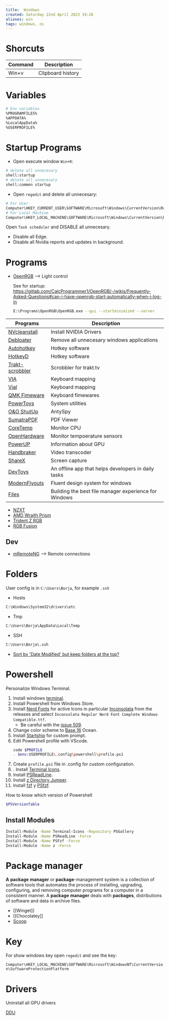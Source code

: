 ```yaml
---
title:  Windows
created: Saturday 22nd April 2023 19:26
aliases: win
tags: windows, os
---
```


# Shorcuts

| Command | Description | 
| -------- | ----------- |
| Win+v   | Clipboard history      |

# Variables

```bash
# Env variables
%PROGRAMFILES%
%APPDATA%
%LocalAppData%
%USERPROFILE%
```

# Startup Programs

- Open execute window `Win+R`:

```bash
# delete all unnecesary
shell:startup
# delete all unnecesary
shell:common startup
```

- Open `regedit` and delete all unnecesary:

```bash
# For User
Computer\HKEY_CURRENT_USER\SOFTWARE\Microsoft\Windows\CurrentVersion\Run
# For Local Machine
Computer\HKEY_LOCAL_MACHINE\SOFTWARE\Microsoft\Windows\CurrentVersion\Run
```

Open `Task scheduler` and DISABLE all unnecesary.

- Disable all Edge.
- Disable all Nvidia reports and updates in background.

# Programs

- [OpenRGB](https://openrgb.org/) --> Light control

	See for startup: https://gitlab.com/CalcProgrammer1/OpenRGB/-/wikis/Frequently-Asked-Questions#can-i-have-openrgb-start-automatically-when-i-log-in

	```bash
    E:\Programs\OpenRGB\OpenRGB.exe --gui --startminimized --server
    ```

| Programs                                                                  | Description                                         |
| ------------------------------------------------------------------------- | --------------------------------------------------- |
| [NVcleanstall](https://www.techpowerup.com/nvcleanstall/)                 | Install NVIDIA Drivers                              |
| [Debloater](https://github.com/Sycnex/Windows10Debloater)                 | Remove all unnecesary windows applications          |
| [Autohotkey](https://www.autohotkey.com/)                                 | Hotkey software                                     |
| [HotkeyD](https://github.com/HikariKnight/hotkeyD)                        | Hotkey software                                     |
| [Trakt-scrobbler](https://github.com/iamkroot/trakt-scrobbler)            | Scrobbler for trakt.tv                              |
| [VIA](https://caniusevia.com/)                                            | Keyboard mapping                                    |
| [Vial](https://get.vial.today/)                                           | Keyboard mapping                                    |
| [QMK Fimeware](https://docs.qmk.fm/#/)                                    | Keyboard fimewares                                  |
| [PowerToys](https://github.com/microsoft/PowerToys)                       | System utilities                                    |
| [O&O ShutUp](https://www.oo-software.com/en/shutup10)                     | AntySpy                                             |
| [SumatraPDF](https://www.sumatrapdfreader.org/free-pdf-reader)            | PDF Viewer                                          |
| [CoreTemp](https://www.alcpu.com/CoreTemp/)                               | Monitor CPU                                         |
| [OpenHardware](https://openhardwaremonitor.org/)                          | Monitor tempoerature sensors                        |
| [PowerUP](https://www.techpowerup.com/gpuz/)                              | Information about GPU                               |
| [Handbraker](https://handbrake.fr/)                                       | Video transcoder                                    |
| [ShareX](https://getsharex.com/)                                          | Screen capture                                      |
| [DevToys](https://devtoys.app/)                                           | An offline app that helps developers in daily tasks |
| [ModernFlyouts](https://github.com/ModernFlyouts-Community/ModernFlyouts) | Fluent design system for windows                    |
|[Files](https://files.community/)|Building the best file manager experience for Windows|


- [NZXT](https://nzxt.com/software/cam)
- [AMD Wraith Prism](https://landing.coolermaster.com/pages/amd-ryzen-wraith-prism-rgb-software/)
- [Trident Z RGB](https://www.gskill.com/download/1502180912/1551690847/Trident-Z-Family-(RGB,-Royal,-Neo))
- [RGB Fusion](https://www.gigabyte.com/MicroSite/512/download.html)

## Dev

- [mRemoteNG](https://github.com/mRemoteNG/mRemoteNG) --> Remote connections

# Folders

User config is in `C:\Users\Borja`, for example `.ssh`

- Hosts

```bash
C:\Windows\System32\drivers\etc
```

- Tmp

```bash
C:\Users\Borja\AppData\Local\Temp
```

- SSH
```bash
C:\Users\Borja\.ssh
```

- [Sort by 'Date Modified' but keep folders at the top?](https://answers.microsoft.com/en-us/windows/forum/all/sort-by-date-modified-but-keep-folders-at-the-top/746b8380-63fd-4d77-a568-fac11d917ad7)

# Powershell

Personalize Windows Terminal.

1. Install windows [terminal](https://github.com/microsoft/terminal).
2. Install Powershell from Windows Store.
3. Install [Nerd Fonts](https://www.nerdfonts.com/font-downloads) for active Icons in particular [Inconsolata](https://github.com/ryanoasis/nerd-fonts/releases) from the releases and select `Inconsolata Regular Nerd Font Complete Windows Compatible.ttf`.
   - Be careful with the [issue 509](https://github.com/ryanoasis/nerd-fonts/issues/509).
4. Change color scheme to [Base 16](https://github.com/ShiromMakkad/base16-windows-terminal) Ocean.
5. Install [Startship](https://github.com/starship/starship) for custom prompt.
6. Edit Powershell profile with VScode. 
	```bash
	code $PROFILE
	. $env:USERPROFILE\.config\powershell\profile.ps1
	```
7. Create `profile.ps1` file in .config for custom configuration.
8. . Install [Terminal Icons](https://github.com/devblackops/Terminal-Icons).
9.  Install [PSReadLine](https://github.com/PowerShell/PSReadLine).
10. Install [z Directory Jumper](https://github.com/jethrokuan/z).
11. Install [fzf](https://github.com/junegunn/fzf) y [PSfzf](https://github.com/kelleyma49/PSFzf).

How to know which version of Powershell

```bash
$PSVersionTable
```

## Install Modules

```bash
Install-Module -Name Terminal-Icons -Repository PSGallery
Install-Module -Name PSReadLine -Force
Install-Module -Name PSFzf -Force
Install-Module -Name z -Force
```

# Package manager

**A** **package** **manager** or **package**-management system is a collection of software tools that automates the process of installing, upgrading, configuring, and removing computer programs for a computer in a consistent manner. A **package** **manager** deals with **packages**, distributions of software and data in archive files.

- [[Winget]]
- [[Chocolatey]]
- [Scoop](https://scoop.sh/)

# Key

For show windows key open `regedit` and see the key:

`Computer\HKEY_LOCAL_MACHINE\SOFTWARE\Microsoft\WindowsNT\CurrentVersion\SoftwareProtectionPlatform`

# Drivers

Uninstall all GPU drivers

[DDU](https://www.guru3d.com/files-details/display-driver-uninstaller-download.html)

